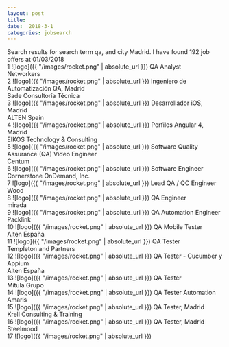 ```yaml
---
layout: post
title:  
date:  2018-3-1 
categories: jobsearch 
---
```

 Search results for search term qa, and city Madrid. I have found  192 job offers at 01/03/2018
<br>
1
![logo]({{ "/images/rocket.png" | absolute_url }})
QA Analyst
<br>
Networkers
<br>
2
![logo]({{ "/images/rocket.png" | absolute_url }})
Ingeniero de Automatización QA, Madrid
<br>
Sade Consultoría Técnica
<br>
3
![logo]({{ "/images/rocket.png" | absolute_url }})
Desarrollador iOS, Madrid
<br>
ALTEN Spain
<br>
4
![logo]({{ "/images/rocket.png" | absolute_url }})
Perfiles Angular 4, Madrid
<br>
EIKOS Technology & Consulting
<br>
5
![logo]({{ "/images/rocket.png" | absolute_url }})
Software Quality Assurance (QA) Video Engineer
<br>
Centum
<br>
6
![logo]({{ "/images/rocket.png" | absolute_url }})
Software Engineer
<br>
Cornerstone OnDemand, Inc.
<br>
7
![logo]({{ "/images/rocket.png" | absolute_url }})
Lead QA / QC Engineer
<br>
Wood
<br>
8
![logo]({{ "/images/rocket.png" | absolute_url }})
QA Engineer
<br>
mirada
<br>
9
![logo]({{ "/images/rocket.png" | absolute_url }})
QA Automation Engineer
<br>
Packlink
<br>
10
![logo]({{ "/images/rocket.png" | absolute_url }})
QA Mobile Tester
<br>
Alten España
<br>
11
![logo]({{ "/images/rocket.png" | absolute_url }})
QA Tester
<br>
Templeton and Partners
<br>
12
![logo]({{ "/images/rocket.png" | absolute_url }})
QA Tester - Cucumber y Appium
<br>
Alten España
<br>
13
![logo]({{ "/images/rocket.png" | absolute_url }})
QA Tester
<br>
Mitula Grupo
<br>
14
![logo]({{ "/images/rocket.png" | absolute_url }})
QA Tester Automation
<br>
Amaris
<br>
15
![logo]({{ "/images/rocket.png" | absolute_url }})
QA Tester, Madrid
<br>
Krell Consulting & Training
<br>
16
![logo]({{ "/images/rocket.png" | absolute_url }})
QA Tester, Madrid
<br>
Steelmood
<br>
17
![logo]({{ "/images/rocket.png" | absolute_url }})

<br>


